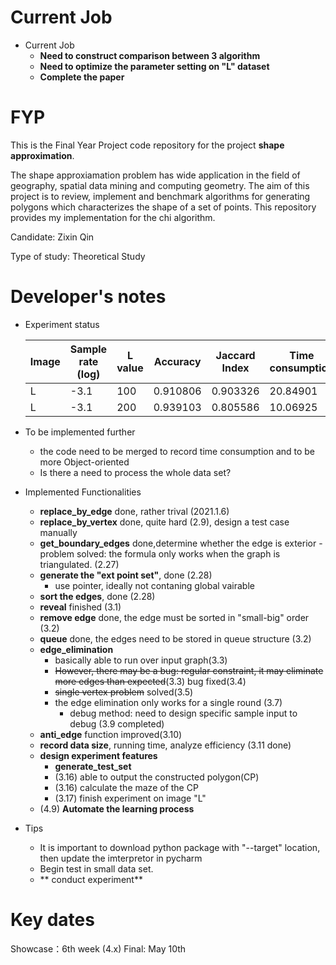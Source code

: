 # Current Job
- Current Job
    -   **Need to construct comparison between 3 algorithm**
    -   **Need to optimize the parameter setting on "L" dataset**
    -   **Complete the paper**

# FYP
This is the Final Year Project code repository for the project **shape approximation**.

The shape approxiamation problem has wide application in the field of geography, spatial data mining and computing geometry.
The aim of this project is to review, implement and benchmark algorithms for generating
polygons which characterizes the shape of a set of points. This repository provides my implementation
for the chi algorithm.

Candidate: Zixin Qin

Type of study: Theoretical Study

# Developer's notes

- Experiment status

    | Image | Sample rate (log) | L value | Accuracy | Jaccard Index | Time consumption |
    |  ----  | ----  | ---- |----  | ----  | ----  |
    | L | -3.1 | 100 | 0.910806 |  0.903326 | 20.84901 |
    | L | -3.1 | 200 | 0.939103 | 0.805586 | 10.06925 |

- To be implemented further
    - the code need to be merged to record time consumption and to be more Object-oriented
    - Is there a need to process the whole data set?

- Implemented Functionalities
  - **replace_by_edge** done, rather trival (2021.1.6)
  - **replace_by_vertex** done, quite hard (2.9), design a test case manually
  - **get_boundary_edges** done,determine whether the edge is exterior 
        - problem solved: the formula only works when the graph is triangulated. (2.27)
   -  **generate the "ext point set"**, done (2.28)
        - use pointer, ideally not contaning global vairable
   -  **sort the edges**, done (2.28)
   -  **reveal** finished (3.1)
   - **remove edge** done, the edge must be sorted in "small-big" order (3.2)
   - **queue** done, the edges need to be stored in queue structure (3.2)
   - **edge_elimination** 
        -  basically able to run over input graph(3.3)
        - ~~However, there may be a bug: regular constraint, it  may eliminate more edges than expected~~(3.3) bug fixed(3.4)
        - ~~single vertex problem~~ solved(3.5)
        - the edge elimination only works for a single round (3.7) 
           - debug method: need to design specific sample input to debug (3.9 completed)
   - **anti_edge** function improved(3.10)
   - **record data size**, running time, analyze efficiency (3.11 done)
   - **design experiment features**
        - **generate_test_set**
        - (3.16) able to output the constructed polygon(CP)
        - (3.16) calculate the maze of the CP
        - (3.17) finish experiment on image "L"
   - (4.9) **Automate the learning process**
        
- Tips
     - It is important to download python package with "--target" location, then update the imterpretor in pycharm
     - Begin test in small data set.
   - ** conduct experiment**

# Key dates
Showcase：6th week (4.x)
Final: May 10th
